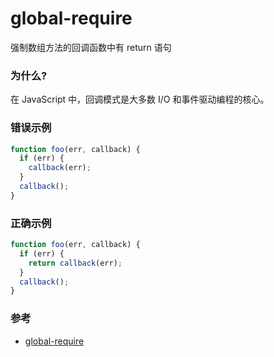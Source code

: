 # global-require

强制数组方法的回调函数中有 return 语句

### 为什么?

在 JavaScript 中，回调模式是大多数 I/O 和事件驱动编程的核心。

### 错误示例

```js
function foo(err, callback) {
  if (err) {
    callback(err);
  }
  callback();
}
```

### 正确示例

```js
function foo(err, callback) {
  if (err) {
    return callback(err);
  }
  callback();
}
```

### 参考

- [global-require](https://eslint.org/docs/rules/global-require)
